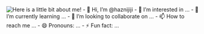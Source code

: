 <img src="https://github.com/MasonSlover/MasonSlover/blob/master/output.gif" alt="Here is a little bit about me!">
- 👋 Hi, I’m @haznijiji
- 👀 I’m interested in ...
- 🌱 I’m currently learning ...
- 💞️ I’m looking to collaborate on ...
- 📫 How to reach me ...
- 😄 Pronouns: ...
- ⚡ Fun fact: ...

<!---
haznijiji/haznijiji is a ✨ special ✨ repository because its `README.md` (this file) appears on your GitHub profile.
You can click the Preview link to take a look at your changes.
--->
